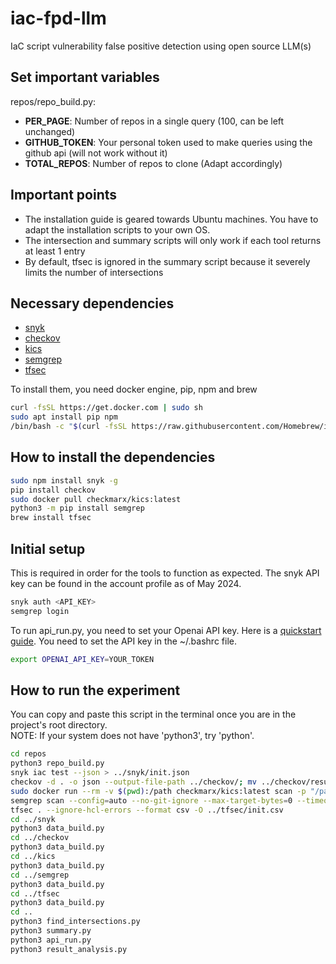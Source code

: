 # iac-fpd-llm
IaC script vulnerability false positive detection using open source LLM(s)

## Set important variables

repos/repo_build.py:
* __PER_PAGE__: Number of repos in a single query (100, can be left unchanged)
* __GITHUB_TOKEN__: Your personal token used to make queries using the github api (will not work without it)
* __TOTAL_REPOS__: Number of repos to clone (Adapt accordingly)

## Important points

* The installation guide is geared towards Ubuntu machines. You have to adapt the installation scripts to your own OS.
* The intersection and summary scripts will only work if each tool returns at least 1 entry
* By default, tfsec is ignored in the summary script because it severely limits the number of intersections

## Necessary dependencies
* [snyk](https://docs.snyk.io/snyk-cli/install-or-update-the-snyk-cli)
* [checkov](https://www.checkov.io/2.Basics/Installing%20Checkov.html)
* [kics](https://docs.kics.io/1.4.5/getting-started/)
* [semgrep](https://semgrep.dev/docs/getting-started/quickstart)
* [tfsec](https://aquasecurity.github.io/tfsec/v0.63.1/getting-started/installation/)

To install them, you need docker engine, pip, npm and brew
```bash
curl -fsSL https://get.docker.com | sudo sh
sudo apt install pip npm
/bin/bash -c "$(curl -fsSL https://raw.githubusercontent.com/Homebrew/install/HEAD/install.sh)"
```

## How to install the dependencies
```bash
sudo npm install snyk -g
pip install checkov
sudo docker pull checkmarx/kics:latest
python3 -m pip install semgrep
brew install tfsec
```

## Initial setup
This is required in order for the tools to function as expected.
The snyk API key can be found in the account profile as of May 2024.
```bash
snyk auth <API_KEY>
semgrep login
```
To run api_run.py, you need to set your Openai API key. Here is a [quickstart guide](https://platform.openai.com/docs/quickstart?lang=Images).
You need to set the API key in the ~/.bashrc file.
```bash
export OPENAI_API_KEY=YOUR_TOKEN
```

## How to run the experiment
You can copy and paste this script in the terminal once you are in the 
project's root directory.  
NOTE: If your system does not have 'python3', try 'python'.
```bash
cd repos
python3 repo_build.py
snyk iac test --json > ../snyk/init.json
checkov -d . -o json --output-file-path ../checkov/; mv ../checkov/results_json.json ../checkov/init.json
sudo docker run --rm -v $(pwd):/path checkmarx/kics:latest scan -p "/path" --timeout 600 --report-formats csv -o "/path"; mv results.csv ../kics/init.csv
semgrep scan --config=auto --no-git-ignore --max-target-bytes=0 --timeout=0 --gitlab-sast -o $(pwd)/../semgrep/init.yml
tfsec . --ignore-hcl-errors --format csv -O ../tfsec/init.csv
cd ../snyk
python3 data_build.py
cd ../checkov
python3 data_build.py
cd ../kics
python3 data_build.py
cd ../semgrep
python3 data_build.py
cd ../tfsec
python3 data_build.py
cd ..
python3 find_intersections.py
python3 summary.py
python3 api_run.py
python3 result_analysis.py
```
